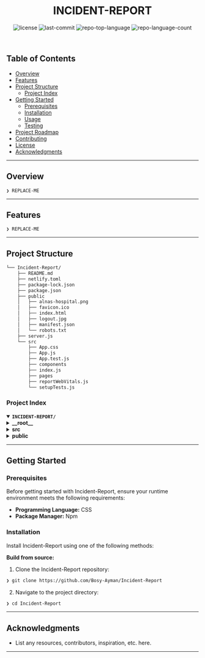 <p align="center">
</p>
<p align="center"><h1 align="center">INCIDENT-REPORT</h1></p>

<p align="center">
	<img src="https://img.shields.io/github/license/Bosy-Ayman/Incident-Report?style=default&logo=opensourceinitiative&logoColor=white&color=0080ff" alt="license">
	<img src="https://img.shields.io/github/last-commit/Bosy-Ayman/Incident-Report?style=default&logo=git&logoColor=white&color=0080ff" alt="last-commit">
	<img src="https://img.shields.io/github/languages/top/Bosy-Ayman/Incident-Report?style=default&color=0080ff" alt="repo-top-language">
	<img src="https://img.shields.io/github/languages/count/Bosy-Ayman/Incident-Report?style=default&color=0080ff" alt="repo-language-count">
</p>
<p align="center"><!-- default option, no dependency badges. -->
</p>
<p align="center">
	<!-- default option, no dependency badges. -->
</p>
<br>

##  Table of Contents

- [ Overview](#-overview)
- [ Features](#-features)
- [ Project Structure](#-project-structure)
  - [ Project Index](#-project-index)
- [ Getting Started](#-getting-started)
  - [ Prerequisites](#-prerequisites)
  - [ Installation](#-installation)
  - [ Usage](#-usage)
  - [ Testing](#-testing)
- [ Project Roadmap](#-project-roadmap)
- [ Contributing](#-contributing)
- [ License](#-license)
- [ Acknowledgments](#-acknowledgments)

---

##  Overview

<code>❯ REPLACE-ME</code>

---

##  Features

<code>❯ REPLACE-ME</code>

---

##  Project Structure

```sh
└── Incident-Report/
    ├── README.md
    ├── netlify.toml
    ├── package-lock.json
    ├── package.json
    ├── public
    │   ├── alnas-hospital.png
    │   ├── favicon.ico
    │   ├── index.html
    │   ├── logout.jpg
    │   ├── manifest.json
    │   └── robots.txt
    ├── server.js
    └── src
        ├── App.css
        ├── App.js
        ├── App.test.js
        ├── components
        ├── index.js
        ├── pages
        ├── reportWebVitals.js
        └── setupTests.js
```


###  Project Index
<details open>
	<summary><b><code>INCIDENT-REPORT/</code></b></summary>
	<details> <!-- __root__ Submodule -->
		<summary><b>__root__</b></summary>
		<blockquote>
			<table>
			<tr>
				<td><b><a href='https://github.com/Bosy-Ayman/Incident-Report/blob/master/package-lock.json'>package-lock.json</a></b></td>
				<td><code>❯ REPLACE-ME</code></td>
			</tr>
			<tr>
				<td><b><a href='https://github.com/Bosy-Ayman/Incident-Report/blob/master/netlify.toml'>netlify.toml</a></b></td>
				<td><code>❯ REPLACE-ME</code></td>
			</tr>
			<tr>
				<td><b><a href='https://github.com/Bosy-Ayman/Incident-Report/blob/master/package.json'>package.json</a></b></td>
				<td><code>❯ REPLACE-ME</code></td>
			</tr>
			<tr>
				<td><b><a href='https://github.com/Bosy-Ayman/Incident-Report/blob/master/server.js'>server.js</a></b></td>
				<td><code>❯ REPLACE-ME</code></td>
			</tr>
			</table>
		</blockquote>
	</details>
	<details> <!-- src Submodule -->
		<summary><b>src</b></summary>
		<blockquote>
			<table>
			<tr>
				<td><b><a href='https://github.com/Bosy-Ayman/Incident-Report/blob/master/src/App.css'>App.css</a></b></td>
				<td><code>❯ REPLACE-ME</code></td>
			</tr>
			<tr>
				<td><b><a href='https://github.com/Bosy-Ayman/Incident-Report/blob/master/src/App.test.js'>App.test.js</a></b></td>
				<td><code>❯ REPLACE-ME</code></td>
			</tr>
			<tr>
				<td><b><a href='https://github.com/Bosy-Ayman/Incident-Report/blob/master/src/setupTests.js'>setupTests.js</a></b></td>
				<td><code>❯ REPLACE-ME</code></td>
			</tr>
			<tr>
				<td><b><a href='https://github.com/Bosy-Ayman/Incident-Report/blob/master/src/App.js'>App.js</a></b></td>
				<td><code>❯ REPLACE-ME</code></td>
			</tr>
			<tr>
				<td><b><a href='https://github.com/Bosy-Ayman/Incident-Report/blob/master/src/reportWebVitals.js'>reportWebVitals.js</a></b></td>
				<td><code>❯ REPLACE-ME</code></td>
			</tr>
			<tr>
				<td><b><a href='https://github.com/Bosy-Ayman/Incident-Report/blob/master/src/index.js'>index.js</a></b></td>
				<td><code>❯ REPLACE-ME</code></td>
			</tr>
			</table>
			<details>
				<summary><b>components</b></summary>
				<blockquote>
					<table>
					<tr>
						<td><b><a href='https://github.com/Bosy-Ayman/Incident-Report/blob/master/src/components/ProtectedRoute.jsx'>ProtectedRoute.jsx</a></b></td>
						<td><code>❯ REPLACE-ME</code></td>
					</tr>
					<tr>
						<td><b><a href='https://github.com/Bosy-Ayman/Incident-Report/blob/master/src/components/Header.jsx'>Header.jsx</a></b></td>
						<td><code>❯ REPLACE-ME</code></td>
					</tr>
					<tr>
						<td><b><a href='https://github.com/Bosy-Ayman/Incident-Report/blob/master/src/components/Header.css'>Header.css</a></b></td>
						<td><code>❯ REPLACE-ME</code></td>
					</tr>
					<tr>
						<td><b><a href='https://github.com/Bosy-Ayman/Incident-Report/blob/master/src/components/Loading.css'>Loading.css</a></b></td>
						<td><code>❯ REPLACE-ME</code></td>
					</tr>
					</table>
				</blockquote>
			</details>
			<details>
				<summary><b>pages</b></summary>
				<blockquote>
					<table>
					<tr>
						<td><b><a href='https://github.com/Bosy-Ayman/Incident-Report/blob/master/src/pages/IncidentForm.css'>IncidentForm.css</a></b></td>
						<td><code>❯ REPLACE-ME</code></td>
					</tr>
					<tr>
						<td><b><a href='https://github.com/Bosy-Ayman/Incident-Report/blob/master/src/pages/ITDepartment.jsx'>ITDepartment.jsx</a></b></td>
						<td><code>❯ REPLACE-ME</code></td>
					</tr>
					<tr>
						<td><b><a href='https://github.com/Bosy-Ayman/Incident-Report/blob/master/src/pages/AddDepartment.jsx'>AddDepartment.jsx</a></b></td>
						<td><code>❯ REPLACE-ME</code></td>
					</tr>
					<tr>
						<td><b><a href='https://github.com/Bosy-Ayman/Incident-Report/blob/master/src/pages/Login.jsx'>Login.jsx</a></b></td>
						<td><code>❯ REPLACE-ME</code></td>
					</tr>
					<tr>
						<td><b><a href='https://github.com/Bosy-Ayman/Incident-Report/blob/master/src/pages/AddUser.jsx'>AddUser.jsx</a></b></td>
						<td><code>❯ REPLACE-ME</code></td>
					</tr>
					<tr>
						<td><b><a href='https://github.com/Bosy-Ayman/Incident-Report/blob/master/src/pages/Dashboard.css'>Dashboard.css</a></b></td>
						<td><code>❯ REPLACE-ME</code></td>
					</tr>
					<tr>
						<td><b><a href='https://github.com/Bosy-Ayman/Incident-Report/blob/master/src/pages/Departments.jsx'>Departments.jsx</a></b></td>
						<td><code>❯ REPLACE-ME</code></td>
					</tr>
					<tr>
						<td><b><a href='https://github.com/Bosy-Ayman/Incident-Report/blob/master/src/pages/Login.css'>Login.css</a></b></td>
						<td><code>❯ REPLACE-ME</code></td>
					</tr>
					<tr>
						<td><b><a href='https://github.com/Bosy-Ayman/Incident-Report/blob/master/src/pages/Dashboard.jsx'>Dashboard.jsx</a></b></td>
						<td><code>❯ REPLACE-ME</code></td>
					</tr>
					<tr>
						<td><b><a href='https://github.com/Bosy-Ayman/Incident-Report/blob/master/src/pages/Quality.css'>Quality.css</a></b></td>
						<td><code>❯ REPLACE-ME</code></td>
					</tr>
					<tr>
						<td><b><a href='https://github.com/Bosy-Ayman/Incident-Report/blob/master/src/pages/AddUser.css'>AddUser.css</a></b></td>
						<td><code>❯ REPLACE-ME</code></td>
					</tr>
					<tr>
						<td><b><a href='https://github.com/Bosy-Ayman/Incident-Report/blob/master/src/pages/ITDepartment.css'>ITDepartment.css</a></b></td>
						<td><code>❯ REPLACE-ME</code></td>
					</tr>
					<tr>
						<td><b><a href='https://github.com/Bosy-Ayman/Incident-Report/blob/master/src/pages/AddDepartment.css'>AddDepartment.css</a></b></td>
						<td><code>❯ REPLACE-ME</code></td>
					</tr>
					<tr>
						<td><b><a href='https://github.com/Bosy-Ayman/Incident-Report/blob/master/src/pages/Departments.css'>Departments.css</a></b></td>
						<td><code>❯ REPLACE-ME</code></td>
					</tr>
					<tr>
						<td><b><a href='https://github.com/Bosy-Ayman/Incident-Report/blob/master/src/pages/Quality.jsx'>Quality.jsx</a></b></td>
						<td><code>❯ REPLACE-ME</code></td>
					</tr>
					<tr>
						<td><b><a href='https://github.com/Bosy-Ayman/Incident-Report/blob/master/src/pages/IncidentForm.jsx'>IncidentForm.jsx</a></b></td>
						<td><code>❯ REPLACE-ME</code></td>
					</tr>
					</table>
				</blockquote>
			</details>
		</blockquote>
	</details>
	<details> <!-- public Submodule -->
		<summary><b>public</b></summary>
		<blockquote>
			<table>
			<tr>
				<td><b><a href='https://github.com/Bosy-Ayman/Incident-Report/blob/master/public/index.html'>index.html</a></b></td>
				<td><code>❯ REPLACE-ME</code></td>
			</tr>
			<tr>
				<td><b><a href='https://github.com/Bosy-Ayman/Incident-Report/blob/master/public/manifest.json'>manifest.json</a></b></td>
				<td><code>❯ REPLACE-ME</code></td>
			</tr>
			<tr>
				<td><b><a href='https://github.com/Bosy-Ayman/Incident-Report/blob/master/public/robots.txt'>robots.txt</a></b></td>
				<td><code>❯ REPLACE-ME</code></td>
			</tr>
			</table>
		</blockquote>
	</details>
</details>

---
##  Getting Started

###  Prerequisites

Before getting started with Incident-Report, ensure your runtime environment meets the following requirements:

- **Programming Language:** CSS
- **Package Manager:** Npm


###  Installation

Install Incident-Report using one of the following methods:

**Build from source:**

1. Clone the Incident-Report repository:
```sh
❯ git clone https://github.com/Bosy-Ayman/Incident-Report
```

2. Navigate to the project directory:
```sh
❯ cd Incident-Report
```


---

##  Acknowledgments

- List any resources, contributors, inspiration, etc. here.

---
